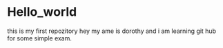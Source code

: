 # Hello_world
this is my first repozitory
hey my ame is dorothy and i am learning git hub for some simple exam.
